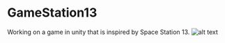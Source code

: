 # GameStation13
Working on a game in unity that is inspired by Space Station 13.
![alt text](https://imgur.com/YNI5EvQ)
